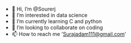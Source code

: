 - 👋 Hi, I’m @Sourerj
- 👀 I’m interested in data science 
- 🌱 I’m currently learning C and python 
- 💞️ I’m looking to collaborate on coding 
- 📫 How to reach me 'Surajadam111@gmail.com'

<!---
Sourerj/Sourerj is a ✨ special ✨ repository because its `README.md` (this file) appears on your GitHub profile.
You can click the Preview link to take a look at your changes.
--->
